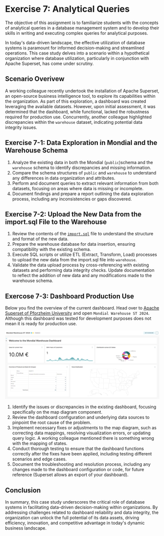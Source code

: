 # Exercise 7: Analytical Queries

The objective of this assignment is to familiarize students with the concepts of analytical queries in a database management system and to develop their skills in writing and executing complex queries for analytical purposes.

In today's data-driven landscape, the effective utilization of database systems is paramount for informed decision-making and streamlined operations. This case study delves into a scenario within a hypothetical organization where database utilization, particularly in conjunction with Apache Superset, has come under scrutiny.

## Scenario Overivew

A working colleague recently undertook the installation of Apache Superset, an open-source business intelligence tool, to explore its capabilities within the organization. As part of this exploration, a dashboard was created leveraging the available datasets. However, upon initial assessment, it was determined that the dashboard, while functional, lacked the robustness required for production use. Concurrently, another colleague highlighted discrepancies within the `warehouse` dataset, indicating potential data integrity issues.

## Exercise 7-1: Data Exploration in Mondial and the Warehouse Schema

1. Analyze the existing data in both the Mondial (`public`)schema and the `warehouse` schema to identify discrepancies and missing information.
2. Compare the schema structures of `public` and `warehouse` to understand any differences in data organization and attributes.
3. Perform and document queries to extract relevant information from both datasets, focusing on areas where data is missing or incomplete.
4. Document findings and prepare a report outlining the data exploration process, including any inconsistencies or gaps discovered.

## Exercise 7-2: Upload the New Data from the import.sql File to the Warehouse

1. Review the contents of the [`import.sql`](files/import.sql) file to understand the structure and format of the new data.
2. Prepare the warehouse database for data insertion, ensuring compatibility with the existing schema.
3. Execute SQL scripts or utilize ETL (Extract, Transform, Load) processes to upload the new data from the import.sql file into `warehouse`.
4. Validate the data upload process by cross-referencing with existing datasets and performing data integrity checks.
   Update documentation to reflect the addition of new data and any modifications made to the warehouse schema.

## Exercose 7-3: Dashboard Production Use

Below you find the overview of the current dashboard. Head over to [Apache Superset of Pforzheim University](https://superset.hs-pforzheim.de) and open `Mondial Warehouse ST 2024`. Although this dashboard was tested for development purposes does not mean it is ready for production use.

![Mondial Warehouse ST 2024 Dashboard](img/dashboard-st2024.png)

1. Identify the issues or discrepancies in the existing dashboard, focusing specifically on the map diagram component.
1. Review the dashboard configuration and underlying data sources to pinpoint the root cause of the problem.
1. Implement necessary fixes or adjustments to the map diagram, such as correcting data mappings, resolving visualization errors, or updating query logic. A working colleague mentioned there is something wrong with the mapping of states.
1. Conduct thorough testing to ensure that the dashboard functions correctly after the fixes have been applied, including testing different scenarios and edge cases.
1. Document the troubleshooting and resolution process, including any changes made to the dashboard configuration or code, for future reference (Superset allows an export of your dashboard).

## Conclusion

In summary, this case study underscores the critical role of database systems in facilitating data-driven decision-making within organizations. By addressing challenges related to dashboard reliability and data integrity, the organization can unlock the full potential of its data assets, driving efficiency, innovation, and competitive advantage in today's dynamic business landscape.
